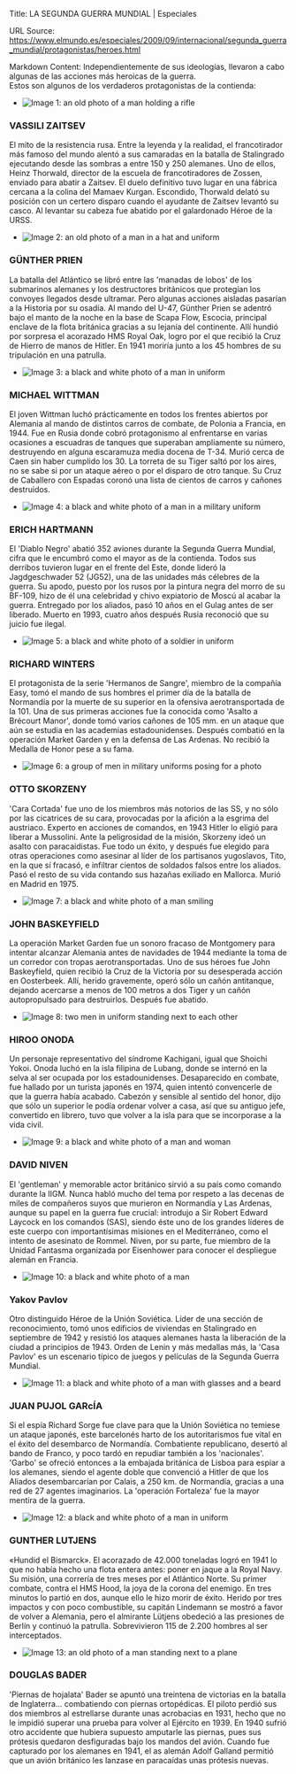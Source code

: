 Title: LA SEGUNDA GUERRA MUNDIAL | Especiales

URL Source: https://www.elmundo.es/especiales/2009/09/internacional/segunda_guerra_mundial/protagonistas/heroes.html

Markdown Content:
Independientemente de sus ideologías, llevaron a cabo algunas de las acciones más heroicas de la guerra.  
Estos son algunos de los verdaderos protagonistas de la contienda:

*   ![Image 1: an old photo of a man holding a rifle](https://e00-elmundo.uecdn.es/especiales/2009/09/internacional/segunda_guerra_mundial/img/protagonistas/heroe01.jpg)

### VASSILI ZAITSEV

El mito de la resistencia rusa. Entre la leyenda y la realidad, el francotirador más famoso del mundo alentó a sus camaradas en la batalla de Stalingrado ejecutando desde las sombras a entre 150 y 250 alemanes. Uno de ellos, Heinz Thorwald, director de la escuela de francotiradores de Zossen, enviado para abatir a Zaitsev. El duelo definitivo tuvo lugar en una fábrica cercana a la colina del Mamaev Kurgan. Escondido, Thorwald delató su posición con un certero disparo cuando el ayudante de Zaitsev levantó su casco. Al levantar su cabeza fue abatido por el galardonado Héroe de la URSS.

*   ![Image 2: an old photo of a man in a hat and uniform](https://e00-elmundo.uecdn.es/especiales/2009/09/internacional/segunda_guerra_mundial/img/protagonistas/heroe02.jpg)

### GÜNTHER PRIEN

La batalla del Atlántico se libró entre las 'manadas de lobos' de los submarinos alemanes y los destructores británicos que protegían los convoyes llegados desde ultramar. Pero algunas acciones aisladas pasarían a la Historia por su osadía. Al mando del U-47, Günther Prien se adentró bajo el manto de la noche en la base de Scapa Flow, Escocia, principal enclave de la flota británica gracias a su lejanía del continente. Allí hundió por sorpresa el acorazado HMS Royal Oak, logro por el que recibió la Cruz de Hierro de manos de Hitler. En 1941 moriría junto a los 45 hombres de su tripulación en una patrulla.

*   ![Image 3: a black and white photo of a man in uniform](https://e00-elmundo.uecdn.es/especiales/2009/09/internacional/segunda_guerra_mundial/img/protagonistas/heroe03.jpg)

### MICHAEL WITTMAN

El joven Wittman luchó prácticamente en todos los frentes abiertos por Alemania al mando de distintos carros de combate, de Polonia a Francia, en 1944. Fue en Rusia donde cobró protagonismo al enfrentarse en varias ocasiones a escuadras de tanques que superaban ampliamente su número, destruyendo en alguna escaramuza media docena de T-34. Murió cerca de Caen sin haber cumplido los 30. La torreta de su Tiger saltó por los aires, no se sabe si por un ataque aéreo o por el disparo de otro tanque. Su Cruz de Caballero con Espadas coronó una lista de cientos de carros y cañones destruidos.

*   ![Image 4: a black and white photo of a man in a military uniform](https://e00-elmundo.uecdn.es/especiales/2009/09/internacional/segunda_guerra_mundial/img/protagonistas/heroe04.jpg)

### ERICH HARTMANN

El 'Diablo Negro' abatió 352 aviones durante la Segunda Guerra Mundial, cifra que le encumbró como el mayor as de la contienda. Todos sus derribos tuvieron lugar en el frente del Este, donde lideró la Jagdgeschwader 52 (JG52), una de las unidades más célebres de la guerra. Su apodo, puesto por los rusos por la pintura negra del morro de su BF-109, hizo de él una celebridad y chivo expiatorio de Moscú al acabar la guerra. Entregado por los aliados, pasó 10 años en el Gulag antes de ser liberado. Muerto en 1993, cuatro años después Rusia reconoció que su juicio fue ilegal.

*   ![Image 5: a black and white photo of a soldier in uniform](https://e00-elmundo.uecdn.es/especiales/2009/09/internacional/segunda_guerra_mundial/img/protagonistas/heroe05.jpg)

### RICHARD WINTERS

El protagonista de la serie 'Hermanos de Sangre', miembro de la compañía Easy, tomó el mando de sus hombres el primer día de la batalla de Normandía por la muerte de su superior en la ofensiva aerotransportada de la 101. Una de sus primeras acciones fue la conocida como 'Asalto a Brécourt Manor', donde tomó varios cañones de 105 mm. en un ataque que aún se estudia en las academias estadounidenses. Después combatió en la operación Market Garden y en la defensa de Las Ardenas. No recibió la Medalla de Honor pese a su fama.

*   ![Image 6: a group of men in military uniforms posing for a photo](https://e00-elmundo.uecdn.es/especiales/2009/09/internacional/segunda_guerra_mundial/img/protagonistas/heroe06.jpg)

### OTTO SKORZENY

'Cara Cortada' fue uno de los miembros más notorios de las SS, y no sólo por las cicatrices de su cara, provocadas por la afición a la esgrima del austriaco. Experto en acciones de comandos, en 1943 Hitler lo eligió para liberar a Mussolini. Ante la peligrosidad de la misión, Skorzeny ideó un asalto con paracaidistas. Fue todo un éxito, y después fue elegido para otras operaciones como asesinar al líder de los partisanos yugoslavos, Tito, en la que sí fracasó, e infiltrar cientos de soldados falsos entre los aliados. Pasó el resto de su vida contando sus hazañas exiliado en Mallorca. Murió en Madrid en 1975.

*   ![Image 7: a black and white photo of a man smiling](https://e00-elmundo.uecdn.es/especiales/2009/09/internacional/segunda_guerra_mundial/img/protagonistas/heroe07.jpg)

### JOHN BASKEYFIELD

La operación Market Garden fue un sonoro fracaso de Montgomery para intentar alcanzar Alemania antes de navidades de 1944 mediante la toma de un corredor con tropas aerotransportadas. Uno de sus héroes fue John Baskeyfield, quien recibió la Cruz de la Victoria por su desesperada acción en Oosterbeek. Allí, herido gravemente, operó sólo un cañón antitanque, dejando acercarse a menos de 100 metros a dos Tiger y un cañón autopropulsado para destruirlos. Después fue abatido.

*   ![Image 8: two men in uniform standing next to each other](https://e00-elmundo.uecdn.es/especiales/2009/09/internacional/segunda_guerra_mundial/img/protagonistas/heroe08.jpg)

### HIROO ONODA

Un personaje representativo del síndrome Kachigani, igual que Shoichi Yokoi. Onoda luchó en la isla filipina de Lubang, donde se internó en la selva al ser ocupada por los estadounidenses. Desaparecido en combate, fue hallado por un turista japonés en 1974, quien intentó convencerle de que la guerra había acabado. Cabezón y sensible al sentido del honor, dijo que sólo un superior le podía ordenar volver a casa, así que su antiguo jefe, convertido en librero, tuvo que volver a la isla para que se incorporase a la vida civil.

*   ![Image 9: a black and white photo of a man and woman](https://e00-elmundo.uecdn.es/especiales/2009/09/internacional/segunda_guerra_mundial/img/protagonistas/heroe09.jpg)

### DAVID NIVEN

El 'gentleman' y memorable actor británico sirvió a su país como comando durante la IIGM. Nunca habló mucho del tema por respeto a las decenas de miles de compañeros suyos que murieron en Normandía y Las Ardenas, aunque su papel en la guerra fue crucial: introdujo a Sir Robert Edward Laycock en los comandos (SAS), siendo éste uno de los grandes líderes de este cuerpo con importantísimas misiones en el Mediterráneo, como el intento de asesinato de Rommel. Niven, por su parte, fue miembro de la Unidad Fantasma organizada por Eisenhower para conocer el despliegue alemán en Francia.

*   ![Image 10: a black and white photo of a man](https://e00-elmundo.uecdn.es/especiales/2009/09/internacional/segunda_guerra_mundial/img/protagonistas/heroe10.jpg)

### Yakov Pavlov

Otro distinguido Héroe de la Unión Soviética. Líder de una sección de reconocimiento, tomó unos edificios de viviendas en Stalingrado en septiembre de 1942 y resistió los ataques alemanes hasta la liberación de la ciudad a principios de 1943. Orden de Lenin y más medallas más, la 'Casa Pavlov' es un escenario típico de juegos y películas de la Segunda Guerra Mundial.

*   ![Image 11: a black and white photo of a man with glasses and a beard](https://e00-elmundo.uecdn.es/especiales/2009/09/internacional/segunda_guerra_mundial/img/protagonistas/heroe11.jpg)

### JUAN PUJOL GARcÍA

Si el espía Richard Sorge fue clave para que la Unión Soviética no temiese un ataque japonés, este barcelonés harto de los autoritarismos fue vital en el éxito del desembarco de Normandía. Combatiente republicano, desertó al bando de Franco, y poco tardó en repudiar también a los 'nacionales'. 'Garbo' se ofreció entonces a la embajada británica de Lisboa para espiar a los alemanes, siendo el agente doble que convenció a Hitler de que los Aliados desembarcarían por Calais, a 250 km. de Normandía, gracias a una red de 27 agentes imaginarios. La 'operación Fortaleza' fue la mayor mentira de la guerra.

*   ![Image 12: a black and white photo of a man in uniform](https://e00-elmundo.uecdn.es/especiales/2009/09/internacional/segunda_guerra_mundial/img/protagonistas/heroe12.jpg)

### GUNTHER LUTJENS

«Hundid el Bismarck». El acorazado de 42.000 toneladas logró en 1941 lo que no había hecho una flota entera antes: poner en jaque a la Royal Navy. Su misión, una correría de tres meses por el Atlántico Norte. Su primer combate, contra el HMS Hood, la joya de la corona del enemigo. En tres minutos lo partió en dos, aunque ello le hizo morir de éxito. Herido por tres impactos y con poco combustible, su capitán Lindemann se mostró a favor de volver a Alemania, pero el almirante Lütjens obedeció a las presiones de Berlín y continuó la patrulla. Sobrevivieron 115 de 2.200 hombres al ser interceptados.

*   ![Image 13: an old photo of a man standing next to a plane](https://e00-elmundo.uecdn.es/especiales/2009/09/internacional/segunda_guerra_mundial/img/protagonistas/heroe13.jpg)

### DOUGLAS BADER

'Piernas de hojalata' Bader se apuntó una treintena de victorias en la batalla de Inglaterra... combatiendo con piernas ortopédicas. El piloto perdió sus dos miembros al estrellarse durante unas acrobacias en 1931, hecho que no le impidió superar una prueba para volver al Ejército en 1939. En 1940 sufrió otro accidente que hubiera supuesto amputarle las piernas, pues sus prótesis quedaron desfiguradas bajo los mandos del avión. Cuando fue capturado por los alemanes en 1941, el as alemán Adolf Galland permitió que un avión británico les lanzase en paracaídas unas prótesis nuevas.
